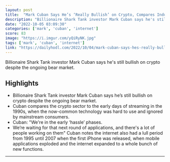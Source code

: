 ```yaml
---
layout: post
title:  "Mark Cuban Says He’s ‘Really Bullish’ on Crypto, Compares Industry Evolution to Early Days of Internet"
description: "Billionaire Shark Tank investor Mark Cuban says he's still bullish on crypto despite the ongoing bear market."
date: "2022-10-05 03:09:30"
categories: ['mark', 'cuban', 'internet']
score: 83
image: "https://i.imgur.com/yQiRyNK.jpg"
tags: ['mark', 'cuban', 'internet']
link: "https://dailyhodl.com/2022/10/04/mark-cuban-says-hes-really-bullish-on-crypto-compares-industry-evolution-to-early-days-of-internet/amp/"
---
```


Billionaire Shark Tank investor Mark Cuban says he's still bullish on crypto despite the ongoing bear market.

## Highlights

- Billionaire Shark Tank investor Mark Cuban says he’s still bullish on crypto despite the ongoing bear market.
- Cuban compares the crypto sector to the early days of streaming in the 1990s, when the now-common technology was hard to use and ignored by mainstream consumers.
- Cuban: "We're in the early ‘hassle’ phases.
- We’re waiting for that next round of applications, and there's a lot of people working on them" Cuban notes the internet also had a lull period from 1995 until 2007 when the first iPhone was released, when mobile applications exploded and the internet expanded to a whole bunch of new functions.

---
